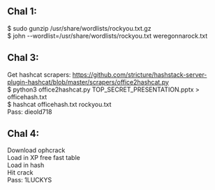 ## Chal 1:  
  $ sudo gunzip /usr/share/wordlists/rockyou.txt.gz  
  $ john --wordlist=/usr/share/wordlists/rockyou.txt weregonnarock.txt  

## Chal 3:  
Get hashcat scrapers: https://github.com/stricture/hashstack-server-plugin-hashcat/blob/master/scrapers/office2hashcat.py  
$ python3 office2hashcat.py TOP_SECRET_PRESENTATION.pptx > officehash.txt  
$ hashcat officehash.txt rockyou.txt  
Pass: dieold718  

## Chal 4:  
Download ophcrack  
Load in XP free fast table  
Load in hash  
Hit crack  
Pass: 1LUCKYS  
 
